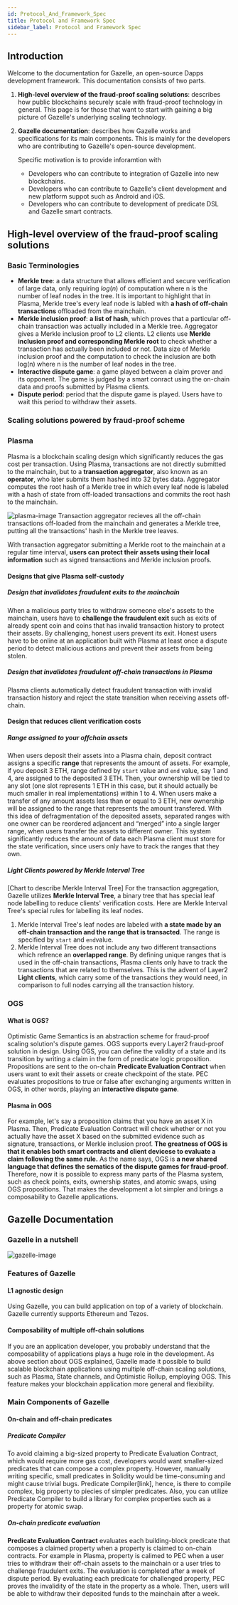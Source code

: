 ```yaml
---
id: Protocol_And_Framework_Spec
title: Protocol and Framework Spec
sidebar_label: Protocol and Framework Spec
---
```


## Introduction

Welcome to the documentation for Gazelle, an open-source Dapps development framework. This documentation consists of two parts.

1. **High-level overview of the fraud-proof scaling solutions**: describes how public blockchains securely scale with fraud-proof technology in general. This page is for those that want to start with gaining a big picture of Gazelle's underlying scaling technology.
2. **Gazelle documentation**: describes how Gazelle works and specifications for its main components. This is mainly for the developers who are contributing to Gazelle's open-source development.

   Specific motivation is to provide inforamtion with

   - Developers who can contribute to integration of Gazelle into new blockchains.
   - Developers who can contribute to Gazelle's client development and new platform suppot such as Android and iOS.
   - Developers who can contribute to development of predicate DSL and Gazelle smart contracts.

## High-level overview of the fraud-proof scaling solutions

### Basic Terminologies

- **Merkle tree**: a data structure that allows efficient and secure verification of large data, only requiring $log(n)$ of computation where n is the number of leaf nodes in the tree. It is important to highlight that in Plasma, Merkle tree's every leaf node is labled with **a hash of off-chain transactions** offloaded from the mainchain.
- **Merkle inclusion proof**: **a list of hash**, which proves that a particular off-chain transaction was actually included in a Merkle tree. Aggregator gives a Merkle inclusion proof to L2 clients. L2 clients use **Merkle inclusion proof and corresponding Merkle root** to check whether a transaction has actually been included or not. Data size of Merkle inclusion proof and the computation to check the inclusion are both log(n) where n is the number of leaf nodes in the tree.
- **Interactive dispute game**: a game played between a claim prover and its opponent. The game is judged by a smart conract using the on-chain data and proofs submitted by Plasma clients.
- **Dispute period**: period that the dispute game is played. Users have to wait this period to withdraw their assets.

### Scaling solutions powered by fraud-proof scheme

### Plasma 　

Plasma is a blockchain scaling design which significantly reduces the gas cost per transaction.
Using Plasma, transactions are not directly submitted to the mainchain, but to a **transaction aggregator**, also known as an **operator**, who later submits them hashed into 32 bytes data. Aggregator computes the root hash of a Merkle tree in which every leaf node is labeled with a hash of state from off-loaded transactions and commits the root hash to the mainchain.

![plasma-image](/img/docs/plasma.png)
Transaction aggregator recieves all the off-chain transactions off-loaded from the mainchain and generates a Merkle tree, putting all the transactions' hash in the Merkle tree leaves.

With transaction aggregator submitting a Merkle root to the mainchain at a regular time interval, **users can protect their assets using their local information** such as signed transactions and Merkle inclusion proofs.

#### Designs that give Plasma self-custody

##### Design that invalidates fraudulent exits to the mainchain

When a malicious party tries to withdraw someone else's assets to the mainchain, users have to **challenge the fraudulent exit** such as exits of already spent coin and coins that has invalid transaction history to protect their assets. By challenging, honest users prevent its exit. Honest users have to be online at an application built with Plasma at least once a dispute period to detect malicious actions and prevent their assets from being stolen.

##### Design that invalidates fraudulent off-chain transactions in Plasma

Plasma clients automatically detect fraudulent transaction with invalid transaction history and reject the state transition when receiving assets off-chain.

#### Design that reduces client verification costs

##### Range assigned to your offchain assets

When users deposit their assets into a Plasma chain, deposit contract assigns a specific **range** that represents the amount of assets. For example, if you deposit 3 ETH, range defined by `start` value and `end` value, say 1 and 4, are assigned to the deposited 3 ETH. Then, your ownership will be tied to any slot (one slot represents 1 ETH in this case, but it should actually be much smaller in real implementations) within 1 to 4. When users make a transfer of any amount assets less than or equal to 3 ETH, new ownership will be assigned to the range that represents the amount transfered. With this idea of defragmentation of the deposited assets, separated ranges with one owner can be reordered adjancent and “merged” into a single larger range, when users transfer the assets to different owner.
This system significantly reduces the amount of data each Plasma client must store for the state verification, since users only have to track the ranges that they own.

##### Light Clients powered by Merkle Interval Tree

[Chart to describe Merkle Interval Tree]
For the transaction aggregation, Gazelle utilizes **Merkle Interval Tree**, a binary tree that has special leaf node labelling to reduce clients' verification costs. Here are Merkle Interval Tree's special rules for labelling its leaf nodes.

1. Merkle Interval Tree's leaf nodes are labeled with **a state made by an off-chain transaction and the range that is transacted**. The range is specified by `start` and `end`value.
2. Merkle Interval Tree does not include any two different transactions which refrence an **overlapped range**.
   By defining unique ranges that is used in the off-chain transactions, Plasma clients only have to track the transactions that are related to themselves. This is the advent of Layer2 **Light clients**, which carry some of the transactions they would need, in comparison to full nodes carrying all the transaction history.

### OGS

#### What is OGS?

Optimistic Game Semantics is an abstraction scheme for fraud-proof scaling solution's dispute games. OGS supports every Layer2 fraud-proof solution in design. Using OGS, you can define the validity of a state and its transition by writing a claim in the form of predicate logic proposition. Propositions are sent to the on-chain **Predicate Evaluation Contract** when users want to exit their assets or create checkpoint of the state. PEC evaluates propositions to true or false after exchanging arguments written in OGS, in other words, playing an **interactive dispute game**.

#### Plasma in OGS

For example, let's say a proposition claims that you have an asset X in Plasma. Then, Predicate Evaluation Contract will check whether or not you actually have the asset X based on the submitted evidence such as signature, transactions, or Merkle inclusion proof. **The greatness of OGS is that it enables both smart contracts and client devicese to evaluate a claim following the same rule.** As the name says, OGS is **a new shared language that defines the sematics of the dispute games for fraud-proof**. Therefore, now it is possible to express many parts of the Plasma system, such as check points, exits, ownership states, and atomic swaps, using OGS propositions. That makes the development a lot simpler and brings a composability to Gazelle applications.

## Gazelle Documentation

### Gazelle in a nutshell

![gazelle-image](/img/docs/gazelle.png)

### Features of Gazelle

#### L1 agnostic design

Using Gazelle, you can build application on top of a variety of blockchain. Gazelle currently supports Ethereum and Tezos.

#### Composability of multiple off-chain solutions

If you are an application developer, you probably understand that the composability of applications plays a huge role in the development. As above section about OGS explained, Gazelle made it possible to build scalable blockchain applications using multiple off-chain scaling solutions, such as Plasma, State channels, and Optimistic Rollup, employing OGS. This feature makes your blockchain application more general and flexibility.

### Main Components of Gazelle

#### On-chain and off-chain predicates

##### Predicate Compiler

To avoid claiming a big-sized property to Predicate Evaluation Contract, which would require more gas cost, developers would want smaller-sized predicates that can compose a complex property. However, manually writing specific, small predicates in Solidity would be time-consuming and might cause trivial bugs. Predicate Compiler[link], hence, is there to compile complex, big property to piecies of simpler predicates.
Also, you can utilize Predicate Compiler to build a library for complex properties such as a property for atomic swap.

##### On-chain predicate evaluation

**Predicate Evaluation Contract** evaluates each building-block predicate that composes a claimed property when a property is claimed to on-chain contracts. For example in Plasma, property is calimed to PEC when a user tries to withdraw their off-chain assets to the mainchain or a user tries to challenge fraudulent exits. The evaluation is completed after a week of dispute period.
By evaluating each predicate for challenged property, PEC proves the invalidity of the state in the property as a whole. Then, users will be able to withdraw their deposited funds to the mainchain after a week.
